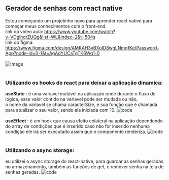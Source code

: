 ## Gerador de senhas com react native

Estou começando um projetinho novo para aprender react native para começar meus conhecimentos com o front-end.<br>link da video aula: https://www.youtube.com/watch?v=VDgihqrZUQg&list=WL&index=2&t=504s<br>
link do figma: https://www.figma.com/design/AMKAH3vBXoID8wgLNmqfKe/Password-App?node-id=0-1&t=AgAdYUCaTgTK6Wq1-0<br><br>
![image](https://github.com/LeonardoSantosBR/password-generator-ui/assets/93662977/40c9108a-3d63-42f5-8711-c476a0182917)<br><br>

### Utilizando os hooks do react para deixar a aplicação dinamica:
<b>useState</b> : é uma variavel mutável na aplicação onde durante o fluxo de lógica, esse valor contido na variavel pode ser mudada ou não,<br>
o nome da variavel se chama caracterSize, e sua função que é chamada para atualizar o seu valor, sendo ela iniciada com 10.
![code](https://github.com/LeonardoSantosBR/password-generator-ui/assets/93662977/b307fd3c-289f-497a-9474-489e08c4d817)
<br><br> 
<b>useEffect</b> : é um hook que causa efeito colateral na aplicação dependendo do array de condições que é inserido caso não for inserido nenhuma condição ele irá ser executado assim que o componente renderiza.
![code](https://github.com/LeonardoSantosBR/password-generator-ui/assets/93662977/e78a6988-105d-4248-8d53-ffd63c99e9ba)
<br><br>
### Utilizando o async storage:
eu utilizei o async storage do react-native, para guardar as senhas geradas no armazenamento, também as funções de get, e remover senha na tela de senhas geradas. 
![code](https://github.com/LeonardoSantosBR/password-generator-ui/assets/93662977/9c081a6a-64f6-4cfb-b879-e76fab6abc2c)





